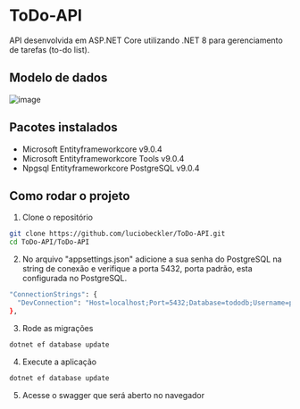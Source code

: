 
# ToDo-API

API desenvolvida em ASP.NET Core utilizando .NET 8 para gerenciamento de tarefas (to-do list).

## Modelo de dados
![image](https://github.com/user-attachments/assets/c764af3f-ed84-4385-8640-cdbc22a1eb02)

## Pacotes instalados

- Microsoft Entityframeworkcore v9.0.4
- Microsoft Entityframeworkcore Tools v9.0.4
- Npgsql Entityframeworkcore PostgreSQL v9.0.4


## Como rodar o projeto

1. Clone o repositório

```bash
git clone https://github.com/luciobeckler/ToDo-API.git
cd ToDo-API/ToDo-API    
```

2. No arquivo "appsettings.json" adicione a sua senha do PostgreSQL na string de conexão e verifique a porta 5432, porta padrão, esta configurada no PostgreSQL.
```bash
"ConnectionStrings": {
  "DevConnection": "Host=localhost;Port=5432;Database=tododb;Username=postgres;Password=SuaSenhaAqui"
},
```

3. Rode as migrações 
```bash
dotnet ef database update
```

4. Execute a aplicação
```bash
dotnet ef database update
```

5. Acesse o swagger que será aberto no navegador
